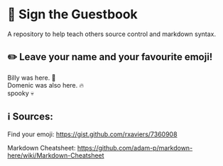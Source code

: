# :speech_balloon: Sign the Guestbook
A repository to help teach others source control and markdown syntax.

## :pencil2: Leave your name and your favourite emoji!
Billy was here. :turtle:\
Domenic was also here. :fire:\
spooky :skull:

## :information_source: Sources:
Find your emoji: https://gist.github.com/rxaviers/7360908

Markdown Cheatsheet: https://github.com/adam-p/markdown-here/wiki/Markdown-Cheatsheet

